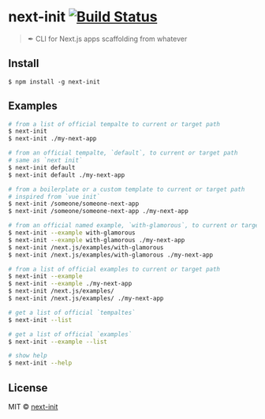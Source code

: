 # next-init [![Build Status](https://travis-ci.org/next-init/next-init.svg?branch=master)](https://travis-ci.org/next-init/next-init)

> ✒ CLI for Next.js apps scaffolding from whatever

## Install

```
$ npm install -g next-init
```

## Examples

```sh
# from a list of official tempalte to current or target path
$ next-init
$ next-init ./my-next-app

# from an official tempalte, `default`, to current or target path
# same as `next init`
$ next-init default
$ next-init default ./my-next-app

# from a boilerplate or a custom template to current or target path
# inspired from `vue init`
$ next-init /someone/someone-next-app
$ next-init /someone/someone-next-app ./my-next-app

# from an official named example, `with-glamorous`, to current or target path
$ next-init --example with-glamorous
$ next-init --example with-glamorous ./my-next-app
$ next-init /next.js/examples/with-glamorous
$ next-init /next.js/examples/with-glamorous ./my-next-app

# from a list of official examples to current or target path
$ next-init --example
$ next-init --example ./my-next-app
$ next-init /next.js/examples/
$ next-init /next.js/examples/ ./my-next-app

# get a list of official `tempaltes`
$ next-init --list

# get a list of official `examples`
$ next-init --example --list

# show help
$ next-init --help
```

## License

MIT © [next-init](https://github.com/next-init)
